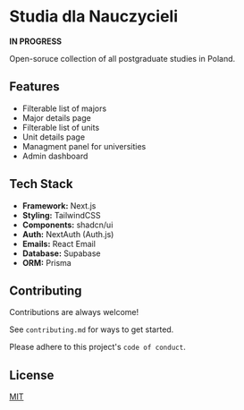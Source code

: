 
# Studia dla Nauczycieli

**IN PROGRESS**

Open-soruce collection of all postgraduate studies in Poland.
## Features

- Filterable list of majors
- Major details page
- Filterable list of units
- Unit details page
- Managment panel for universities
- Admin dashboard

## Tech Stack

- **Framework:** Next.js
- **Styling:** TailwindCSS
- **Components:** shadcn/ui
- **Auth:** NextAuth (Auth.js)
- **Emails:** React Email
- **Database:** Supabase
- **ORM:** Prisma


## Contributing

Contributions are always welcome!

See `contributing.md` for ways to get started.

Please adhere to this project's `code of conduct`.


## License

[MIT](https://choosealicense.com/licenses/mit/)

